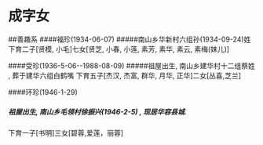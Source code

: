 # 成字女

##善趣系
####福珍<a name="福珍"></a>(1934-06-07)
#####南山乡华新村六组孙(1934-09-24)姓
下育二子[贤模, 小毛]七女[贤芝, 小春, 小莲, 素芳, 素华, 素云, 素梅(妹儿)]


####受珍<a name="受珍"></a>(1936-5-06--1988-08-09)
#####祖屋出生, 南山乡建华村十二组蔡姓 , 葬于建华六组白鹤嘴
下育五子[杰汉, 杰富, 群华, 月华, 正华]二女[丛喜,芝兰]


####环珍<a name="环珍"></a>(1946-1-29)
##### 祖屋出生, 南山乡毛领村徐振兴(1946-2-5) , 现居华容县城.
下育一子[书明]三女[碧蓉,爱莲，丽蓉]